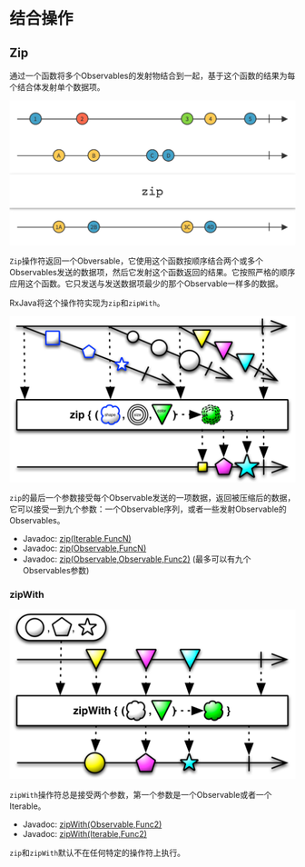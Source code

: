 # 结合操作

## Zip

通过一个函数将多个Observables的发射物结合到一起，基于这个函数的结果为每个结合体发射单个数据项。

![zip](../images/operators/zip.c.png)

`Zip`操作符返回一个Obversable，它使用这个函数按顺序结合两个或多个Observables发送的数据项，然后它发射这个函数返回的结果。它按照严格的顺序应用这个函数。它只发送与发送数据项最少的那个Observable一样多的数据。

RxJava将这个操作符实现为`zip`和`zipWith`。

![zip](../images/operators/zip.o.png)

`zip`的最后一个参数接受每个Observable发送的一项数据，返回被压缩后的数据，它可以接受一到九个参数：一个Observable序列，或者一些发射Observable的Observables。

* Javadoc: [zip(Iterable<Observable>,FuncN)](http://reactivex.io/RxJava/javadoc/rx/Observable.html#zip(java.lang.Iterable,%20rx.functions.FuncN))
* Javadoc: [zip(Observable<Observable>,FuncN)](http://reactivex.io/RxJava/javadoc/rx/Observable.html#zip(rx.Observable,%20rx.functions.FuncN))
* Javadoc: [zip(Observable,Observable,Func2)](http://reactivex.io/RxJava/javadoc/rx/Observable.html#zip(rx.Observable,%20rx.Observable,%20rx.functions.Func2)) (最多可以有九个Observables参数)

### zipWith

![zip](../images/operators/zip.i.png)

`zipWith`操作符总是接受两个参数，第一个参数是一个Observable或者一个Iterable。

* Javadoc: [zipWith(Observable,Func2)](http://reactivex.io/RxJava/javadoc/rx/Observable.html#zipWith(rx.Observable,%20rx.functions.Func2))
* Javadoc: [zipWith(Iterable,Func2)](http://reactivex.io/RxJava/javadoc/rx/Observable.html#zipWith(java.lang.Iterable,%20rx.functions.Func2))

`zip`和`zipWith`默认不在任何特定的操作符上执行。
